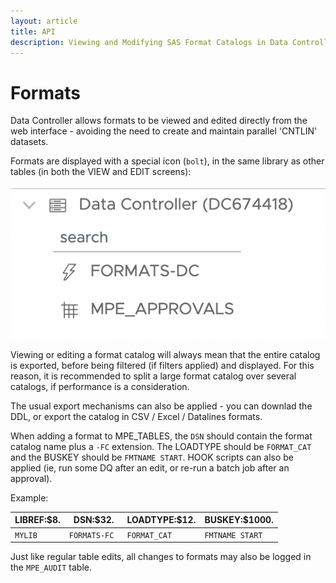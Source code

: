 ```yaml
---
layout: article
title: API
description: Viewing and Modifying SAS Format Catalogs in Data Controller
---
```


# Formats

Data Controller allows formats to be viewed and edited directly from the web interface - avoiding the need to create and maintain parallel 'CNTLIN' datasets.

Formats are displayed with a special icon (`bolt`), in the same library as other tables (in both the VIEW and EDIT screens):

![formats](img/formats.png)

Viewing or editing a format catalog will always mean that the entire catalog is exported, before being filtered (if filters applied) and displayed.  For this reason, it is recommended to split a large format catalog over several catalogs, if performance is a consideration.

The usual export mechanisms can also be applied - you can downlad the DDL, or export the catalog in CSV / Excel / Datalines formats.

When adding a format to MPE_TABLES, the `DSN` should contain the format catalog name plus a `-FC` extension.  The LOADTYPE should be `FORMAT_CAT` and the BUSKEY should be `FMTNAME START`.  HOOK scripts can also be applied (ie, run some DQ after an edit, or re-run a batch job after an approval).

Example:

|LIBREF:$8.|DSN:$32.|LOADTYPE:$12.|BUSKEY:$1000.|
|---|---|---|---|
|`MYLIB `|`FORMATS-FC `|`FORMAT_CAT `|`FMTNAME START `|

Just like regular table edits, all changes to formats may also be logged in the `MPE_AUDIT` table.
